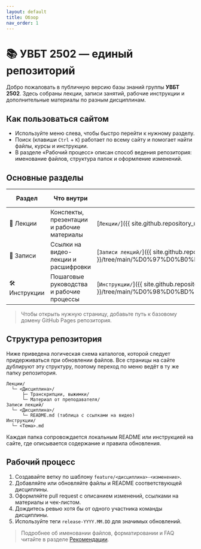 ```yaml
---
layout: default
title: Обзор
nav_order: 1
---
```


# 📚 УВБТ 2502 — единый репозиторий

Добро пожаловать в публичную версию базы знаний группы **УВБТ 2502**. Здесь собраны лекции, записи занятий, рабочие инструкции и дополнительные материалы по разным дисциплинам.

## Как пользоваться сайтом

- Используйте меню слева, чтобы быстро перейти к нужному разделу.
- Поиск (клавиши `Ctrl` + `K`) работает по всему сайту и помогает найти файлы, курсы и инструкции.
- В разделе «Рабочий процесс» описан способ ведения репозитория: именование файлов, структура папок и оформление изменений.

## Основные разделы

| Раздел | Что внутри | Папка в репозитории | Путь на сайте |
| ------ | ---------- | ------------------- | ------------- |
| 📘 Лекции | Конспекты, презентации и рабочие материалы | [`Лекции/`]({{ site.github.repository_url }}/tree/main/%D0%9B%D0%B5%D0%BA%D1%86%D0%B8%D0%B8) | `/lectures/` |
| 🎥 Записи | Ссылки на видео-лекции и расшифровки | [`Записи лекций/`]({{ site.github.repository_url }}/tree/main/%D0%97%D0%B0%D0%BF%D0%B8%D1%81%D0%B8%20%D0%BB%D0%B5%D0%BA%D1%86%D0%B8%D0%B9) | `/recordings/` |
| 🛠 Инструкции | Пошаговые руководства и рабочие процессы | [`Инструкции/`]({{ site.github.repository_url }}/tree/main/%D0%98%D0%BD%D1%81%D1%82%D1%80%D1%83%D0%BA%D1%86%D0%B8%D0%B8) | `/guides/` |

> Чтобы открыть нужную страницу, добавьте путь к базовому домену GitHub Pages репозитория.

## Структура репозитория

Ниже приведена логическая схема каталогов, которой следует придерживаться при обновлении файлов. Все страницы на сайте дублируют эту структуру, поэтому переход по меню ведёт в ту же папку репозитория.

```text
Лекции/
  └─ <Дисциплина>/
      ├─ Транскрипции, выжимки/
      └─ Материал от преподавателя/
Записи лекций/
  └─ <Дисциплина>/
      └─ README.md (таблица с ссылками на видео)
Инструкции/
  └─ <Тема>.md
```

Каждая папка сопровождается локальным README или инструкцией на сайте, где описывается содержание и правила обновления.

## Рабочий процесс

1. Создавайте ветку по шаблону `feature/<дисциплина>-<изменение>`.
2. Добавляйте или обновляйте файлы и README соответствующей дисциплины.
3. Оформляйте pull request с описанием изменений, ссылками на материалы и чек-листом.
4. Дождитесь ревью хотя бы от одного участника команды дисциплины.
5. Используйте теги `release-YYYY.MM.DD` для значимых обновлений.

> Подробнее об именовании файлов, форматировании и FAQ читайте в разделе [Рекомендации](workflow.md).
